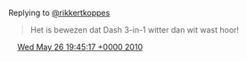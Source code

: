 Replying to [@rikkertkoppes](https://twitter.com/rikkertkoppes/status/14783559607)

>  Het is bewezen dat Dash 3\-in\-1 witter dan wit wast hoor\!

<img src="../../media/tweet.ico" width="12" /> [Wed May 26 19:45:17 +0000 2010](https://twitter.com/DromerDenker/status/14784294924)